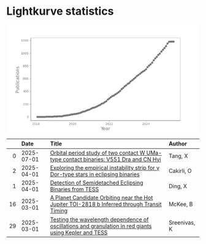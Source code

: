 
<h1>Lightkurve statistics</h1>

![publications](out/lightkurve-publications.png)  

|    | Date       | Title                                                                                                                                                                   | Author       |
|---:|:-----------|:------------------------------------------------------------------------------------------------------------------------------------------------------------------------|:-------------|
|  0 | 2025-07-01 | [Orbital period study of two contact W UMa-type contact binaries: V551 Dra and CN Hyi](https://ui.adsabs.harvard.edu/abs/2025NewA..11702357T/abstract)                  | Tang, X      |
|  2 | 2025-04-01 | [Exploring the empirical instability strip for γ Dor-type stars in eclipsing binaries](https://ui.adsabs.harvard.edu/abs/2025MNRAS.538..726C/abstract)                  | Cakirli, O   |
|  1 | 2025-04-01 | [Detection of Semidetached Eclipsing Binaries from TESS](https://ui.adsabs.harvard.edu/abs/2025AJ....169..202D/abstract)                                                | Ding, X      |
| 16 | 2025-03-01 | [A Planet Candidate Orbiting near the Hot Jupiter TOI-2818 b Inferred through Transit Timing](https://ui.adsabs.harvard.edu/abs/2025ApJ...981..106M/abstract)           | McKee, B     |
| 29 | 2025-03-01 | [Testing the wavelength dependence of oscillations and granulation in red giants using Kepler and TESS](https://ui.adsabs.harvard.edu/abs/2025MNRAS.537.3265S/abstract) | Sreenivas, K |
    